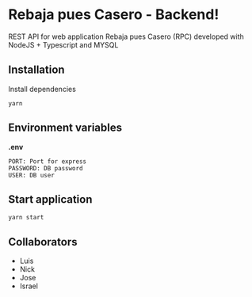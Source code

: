 # Rebaja pues Casero - Backend!

REST API for web application Rebaja pues Casero (RPC) developed with NodeJS + Typescript and MYSQL

## Installation
 
Install dependencies

```
yarn
```

## Environment variables 

**.env**
```
PORT: Port for express
PASSWORD: DB password
USER: DB user
```

## Start application

```
yarn start
```

## Collaborators 

* Luis
* Nick
* Jose
* Israel
